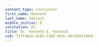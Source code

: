 ```yaml
---
content_type: instructor
first_name: Kenneth
last_name: Hancock
middle_initial: E.
salutation: Dr.
title: Dr. Kenneth E. Hancock
uid: 71ffaba5-dc05-1302-043c-6dc858719d3c
---
```

